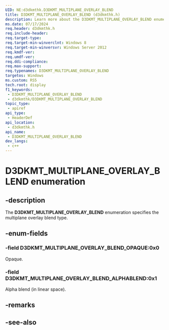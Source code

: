 ```yaml
---
UID: NE:d3dkmthk.D3DKMT_MULTIPLANE_OVERLAY_BLEND
title: D3DKMT_MULTIPLANE_OVERLAY_BLEND (d3dkmthk.h)
description: Learn more about the D3DKMT_MULTIPLANE_OVERLAY_BLEND enumeration.
ms.date: 07/17/2024
req.header: d3dkmthk.h
req.include-header: 
req.target-type: 
req.target-min-winverclnt: Windows 8
req.target-min-winversvr: Windows Server 2012
req.kmdf-ver: 
req.umdf-ver: 
req.ddi-compliance: 
req.max-support: 
req.typenames: D3DKMT_MULTIPLANE_OVERLAY_BLEND
targetos: Windows
ms.custom: RS5
tech.root: display
f1_keywords:
 - D3DKMT_MULTIPLANE_OVERLAY_BLEND
 - d3dkmthk/D3DKMT_MULTIPLANE_OVERLAY_BLEND
topic_type:
 - apiref
api_type:
 - HeaderDef
api_location:
 - d3dkmthk.h
api_name:
 - D3DKMT_MULTIPLANE_OVERLAY_BLEND
dev_langs:
 - c++
---
```


# D3DKMT_MULTIPLANE_OVERLAY_BLEND enumeration

## -description

The **D3DKMT_MULTIPLANE_OVERLAY_BLEND** enumeration specifies the multiplane overlay blend type.

## -enum-fields

### -field D3DKMT_MULTIPLANE_OVERLAY_BLEND_OPAQUE:0x0

Opaque.

### -field D3DKMT_MULTIPLANE_OVERLAY_BLEND_ALPHABLEND:0x1

Alpha blend (in linear space).

## -remarks

## -see-also
